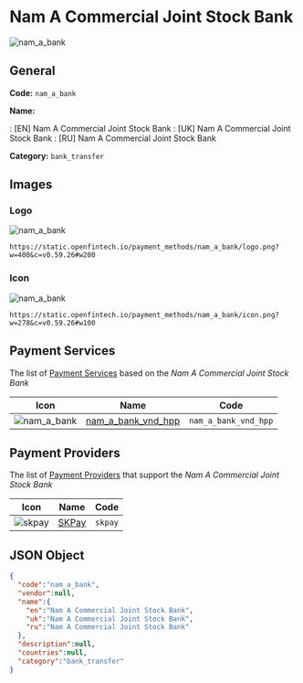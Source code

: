 
# Nam A Commercial Joint Stock Bank 
![nam_a_bank](https://static.openfintech.io/payment_methods/nam_a_bank/logo.png?w=400&c=v0.59.26#w200)  

## General 
**Code:** `nam_a_bank` 
 
**Name:** 
 
:	[EN] Nam A Commercial Joint Stock Bank 
:	[UK] Nam A Commercial Joint Stock Bank 
:	[RU] Nam A Commercial Joint Stock Bank 
 
**Category:** `bank_transfer` 
 

## Images 

### Logo 
![nam_a_bank](https://static.openfintech.io/payment_methods/nam_a_bank/logo.png?w=400&c=v0.59.26#w200)  

```
https://static.openfintech.io/payment_methods/nam_a_bank/logo.png?w=400&c=v0.59.26#w200
```  

### Icon 
![nam_a_bank](https://static.openfintech.io/payment_methods/nam_a_bank/icon.png?w=278&c=v0.59.26#w100)  

```
https://static.openfintech.io/payment_methods/nam_a_bank/icon.png?w=278&c=v0.59.26#w100
```  

## Payment Services 
 
The list of [Payment Services](/payment-services/) based on the _Nam A Commercial Joint Stock Bank_ 

|Icon|Name|Code| 
|:---:|:---:|:---:| 
|![nam_a_bank](https://static.openfintech.io/payment_methods/nam_a_bank/icon.png?w=278&c=v0.59.26#w100) |[nam_a_bank_vnd_hpp](/payment-services/nam_a_bank_vnd_hpp/)|`nam_a_bank_vnd_hpp`| 
 

## Payment Providers 
 
The list of [Payment Providers](/payment-providers/) that support the _Nam A Commercial Joint Stock Bank_ 

|Icon|Name|Code| 
|:---:|:---:|:---:| 
|![skpay](https://static.openfintech.io/payment_providers/skpay/icon.png?w=278&c=v0.59.26#w100) |[SKPay](/payment-providers/skpay/)|`skpay`| 
 

## JSON Object 

```json
{
  "code":"nam_a_bank",
  "vendor":null,
  "name":{
    "en":"Nam A Commercial Joint Stock Bank",
    "uk":"Nam A Commercial Joint Stock Bank",
    "ru":"Nam A Commercial Joint Stock Bank"
  },
  "description":null,
  "countries":null,
  "category":"bank_transfer"
}
```  
